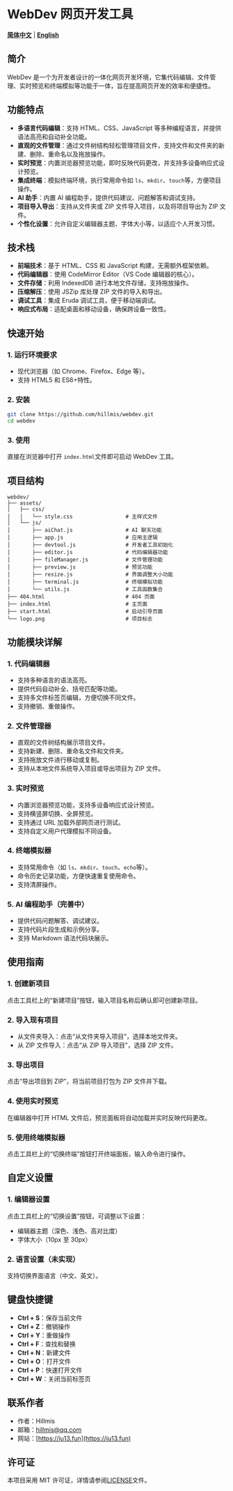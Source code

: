 # WebDev 网页开发工具

**[简体中文](README.md)** | **[English](README-en.md)**

## 简介

WebDev 是一个为开发者设计的一体化网页开发环境，它集代码编辑、文件管理、实时预览和终端模拟等功能于一体，旨在提高网页开发的效率和便捷性。

## 功能特点

- **多语言代码编辑**：支持 HTML、CSS、JavaScript 等多种编程语言，并提供语法高亮和自动补全功能。
- **直观的文件管理**：通过文件树结构轻松管理项目文件，支持文件和文件夹的新建、删除、重命名以及拖放操作。
- **实时预览**：内置浏览器预览功能，即时反映代码更改，并支持多设备响应式设计预览。
- **集成终端**：模拟终端环境，执行常用命令如 `ls`、`mkdir`、`touch`等，方便项目操作。
- **AI 助手**：内置 AI 编程助手，提供代码建议、问题解答和调试支持。
- **项目导入导出**：支持从文件夹或 ZIP 文件导入项目，以及将项目导出为 ZIP 文件。
- **个性化设置**：允许自定义编辑器主题、字体大小等，以适应个人开发习惯。

## 技术栈

- **前端技术**：基于 HTML、CSS 和 JavaScript 构建，无需额外框架依赖。
- **代码编辑器**：使用 CodeMirror Editor（VS Code 编辑器的核心）。
- **文件存储**：利用 IndexedDB 进行本地文件存储，支持拖放操作。
- **压缩解压**：使用 JSZip 库处理 ZIP 文件的导入和导出。
- **调试工具**：集成 Eruda 调试工具，便于移动端调试。
- **响应式布局**：适配桌面和移动设备，确保跨设备一致性。

## 快速开始

### 1. 运行环境要求

- 现代浏览器（如 Chrome、Firefox、Edge 等）。
- 支持 HTML5 和 ES6+特性。

### 2. 安装

```bash
git clone https://github.com/hillmis/webdev.git
cd webdev
```

### 3. 使用

直接在浏览器中打开 `index.html`文件即可启动 WebDev 工具。

## 项目结构

```
webdev/
├── assets/
│   ├── css/
│   │   └── style.css                 # 主样式文件
│   └── js/
│       ├── aiChat.js                 # AI 聊天功能
│       ├── app.js                    # 应用主逻辑
│       ├── devtool.js                # 开发者工具初始化
│       ├── editor.js                 # 代码编辑器功能
│       ├── fileManager.js            # 文件管理功能
│       ├── preview.js                # 预览功能
│       ├── resize.js                 # 界面调整大小功能
│       ├── terminal.js               # 终端模拟功能
│       └── utils.js                  # 工具函数集合
├── 404.html                          # 404 页面
├── index.html                        # 主页面
├── start.html                        # 启动引导页面
└── logo.png                          # 项目标志
```

## 功能模块详解

### 1. 代码编辑器

- 支持多种语言的语法高亮。
- 提供代码自动补全、括号匹配等功能。
- 支持多文件标签页编辑，方便切换不同文件。
- 支持撤销、重做操作。

### 2. 文件管理器

- 直观的文件树结构展示项目文件。
- 支持新建、删除、重命名文件和文件夹。
- 支持拖放文件进行移动或复制。
- 支持从本地文件系统导入项目或导出项目为 ZIP 文件。

### 3. 实时预览

- 内置浏览器预览功能，支持多设备响应式设计预览。
- 支持横竖屏切换、全屏预览。
- 支持通过 URL 加载外部网页进行测试。
- 支持自定义用户代理模拟不同设备。

### 4. 终端模拟器

- 支持常用命令（如 `ls`、`mkdir`、`touch`、`echo`等）。
- 命令历史记录功能，方便快速重复使用命令。
- 支持清屏操作。

### 5. AI 编程助手（完善中）

- 提供代码问题解答、调试建议。
- 支持代码片段生成和示例分享。
- 支持 Markdown 语法代码块展示。

## 使用指南

### 1. 创建新项目

点击工具栏上的“新建项目”按钮，输入项目名称后确认即可创建新项目。

### 2. 导入现有项目

- 从文件夹导入：点击“从文件夹导入项目”，选择本地文件夹。
- 从 ZIP 文件导入：点击“从 ZIP 导入项目”，选择 ZIP 文件。

### 3. 导出项目

点击“导出项目到 ZIP”，将当前项目打包为 ZIP 文件并下载。

### 4. 使用实时预览

在编辑器中打开 HTML 文件后，预览面板将自动加载并实时反映代码更改。

### 5. 使用终端模拟器

点击工具栏上的“切换终端”按钮打开终端面板，输入命令进行操作。

## 自定义设置

### 1. 编辑器设置

点击工具栏上的“切换设置”按钮，可调整以下设置：

- 编辑器主题（深色、浅色、高对比度）
- 字体大小（10px 至 30px）

### 2. 语言设置（未实现）

支持切换界面语言（中文、英文）。

## 键盘快捷键

- **Ctrl + S**：保存当前文件
- **Ctrl + Z**：撤销操作
- **Ctrl + Y**：重做操作
- **Ctrl + F**：查找和替换
- **Ctrl + N**：新建文件
- **Ctrl + O**：打开文件
- **Ctrl + P**：快速打开文件
- **Ctrl + W**：关闭当前标签页

## 联系作者

- 作者：Hillmis
- 邮箱：hillmis@qq.com
- 网站：[https://iu13.fun](https://iu13.fun)

## 许可证

本项目采用 MIT 许可证，详情请参阅[LICENSE](LICENSE)文件。
